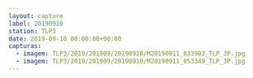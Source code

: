```yaml
---
layout: capture
label: 20190910
station: TLP3
date: 2019-09-10 00:00:00+00:00
capturas:
  - imagem: TLP3/2019/201909/20190910/M20190911_033903_TLP_3P.jpg
  - imagem: TLP3/2019/201909/20190910/M20190911_053349_TLP_3P.jpg
---
```

